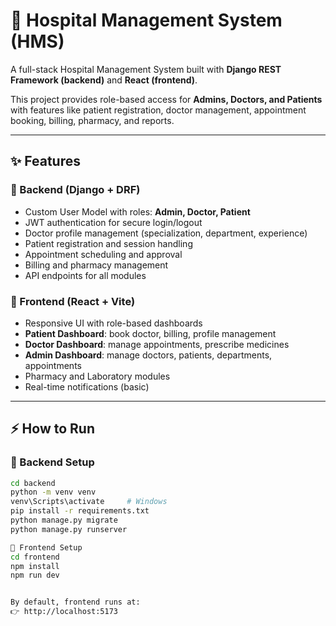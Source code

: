 # 🏥 Hospital Management System (HMS)

A full-stack Hospital Management System built with **Django REST Framework (backend)** and **React (frontend)**.  

This project provides role-based access for **Admins, Doctors, and Patients** with features like patient registration, doctor management, appointment booking, billing, pharmacy, and reports.

---

## ✨ Features

### 🔹 Backend (Django + DRF)
- Custom User Model with roles: **Admin, Doctor, Patient**
- JWT authentication for secure login/logout
- Doctor profile management (specialization, department, experience)
- Patient registration and session handling
- Appointment scheduling and approval
- Billing and pharmacy management
- API endpoints for all modules

### 🔹 Frontend (React + Vite)
- Responsive UI with role-based dashboards
- **Patient Dashboard**: book doctor, billing, profile management
- **Doctor Dashboard**: manage appointments, prescribe medicines
- **Admin Dashboard**: manage doctors, patients, departments, appointments
- Pharmacy and Laboratory modules
- Real-time notifications (basic)

---

## ⚡ How to Run

### 🔧 Backend Setup
```bash
cd backend
python -m venv venv
venv\Scripts\activate     # Windows
pip install -r requirements.txt
python manage.py migrate
python manage.py runserver

🎨 Frontend Setup
cd frontend
npm install
npm run dev


By default, frontend runs at:
👉 http://localhost:5173